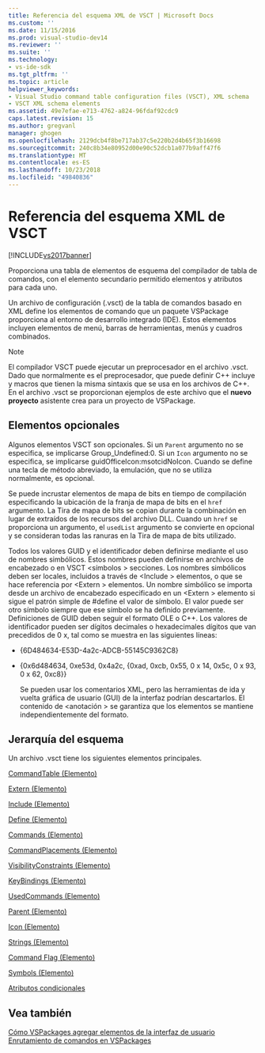 ```yaml
---
title: Referencia del esquema XML de VSCT | Microsoft Docs
ms.custom: ''
ms.date: 11/15/2016
ms.prod: visual-studio-dev14
ms.reviewer: ''
ms.suite: ''
ms.technology:
- vs-ide-sdk
ms.tgt_pltfrm: ''
ms.topic: article
helpviewer_keywords:
- Visual Studio command table configuration files (VSCT), XML schema
- VSCT XML schema elements
ms.assetid: 49e7efae-e713-4762-a824-96fdaf92cdc9
caps.latest.revision: 15
ms.author: gregvanl
manager: ghogen
ms.openlocfilehash: 2129dcb4f8be717ab37c5e220b2d4b65f3b16698
ms.sourcegitcommit: 240c8b34e80952d00e90c52dcb1a077b9aff47f6
ms.translationtype: MT
ms.contentlocale: es-ES
ms.lasthandoff: 10/23/2018
ms.locfileid: "49840836"
---
```

# <a name="vsct-xml-schema-reference"></a>Referencia del esquema XML de VSCT
[!INCLUDE[vs2017banner](../includes/vs2017banner.md)]

Proporciona una tabla de elementos de esquema del compilador de tabla de comandos, con el elemento secundario permitido elementos y atributos para cada uno.  
  
 Un archivo de configuración (.vsct) de la tabla de comandos basado en XML define los elementos de comando que un paquete VSPackage proporciona al entorno de desarrollo integrado (IDE). Estos elementos incluyen elementos de menú, barras de herramientas, menús y cuadros combinados.  
  
> [!NOTE]
>  El compilador VSCT puede ejecutar un preprocesador en el archivo .vsct. Dado que normalmente es el preprocesador, que puede definir C++ incluye y macros que tienen la misma sintaxis que se usa en los archivos de C++. En el archivo .vsct se proporcionan ejemplos de este archivo que el **nuevo proyecto** asistente crea para un proyecto de VSPackage.  
  
## <a name="optional-elements"></a>Elementos opcionales  
 Algunos elementos VSCT son opcionales. Si un `Parent` argumento no se especifica, se implicarse Group_Undefined:0. Si un `Icon` argumento no se especifica, se implicarse guidOfficeIcon:msotcidNoIcon. Cuando se define una tecla de método abreviado, la emulación, que no se utiliza normalmente, es opcional.  
  
 Se puede incrustar elementos de mapa de bits en tiempo de compilación especificando la ubicación de la franja de mapa de bits en el `href` argumento. La Tira de mapa de bits se copian durante la combinación en lugar de extraídos de los recursos del archivo DLL. Cuando un `href` se proporciona un argumento, el `usedList` argumento se convierte en opcional y se consideran todas las ranuras en la Tira de mapa de bits utilizado.  
  
 Todos los valores GUID y el identificador deben definirse mediante el uso de nombres simbólicos. Estos nombres pueden definirse en archivos de encabezado o en VSCT \<símbolos > secciones. Los nombres simbólicos deben ser locales, incluidos a través de \<Include > elementos, o que se hace referencia por \<Extern > elementos. Un nombre simbólico se importa desde un archivo de encabezado especificado en un \<Extern > elemento si sigue el patrón simple de #define el valor de símbolo. El valor puede ser otro símbolo siempre que ese símbolo se ha definido previamente. Definiciones de GUID deben seguir el formato OLE o C++. Los valores de identificador pueden ser dígitos decimales o hexadecimales dígitos que van precedidos de 0 x, tal como se muestra en las siguientes líneas:  
  
- {6D484634-E53D-4a2c-ADCB-55145C9362C8}  
  
- {0x6d484634, 0xe53d, 0x4a2c, {0xad, 0xcb, 0x55, 0 x 14, 0x5c, 0 x 93, 0 x 62, 0xc8}}  
  
  Se pueden usar los comentarios XML, pero las herramientas de ida y vuelta gráfica de usuario (GUI) de la interfaz podrían descartarlos. El contenido de \<anotación > se garantiza que los elementos se mantiene independientemente del formato.  
  
## <a name="schema-hierarchy"></a>Jerarquía del esquema  
 Un archivo .vsct tiene los siguientes elementos principales.  
  
 [CommandTable (Elemento)](../extensibility/commandtable-element.md)  
  
 [Extern (Elemento)](../extensibility/extern-element.md)  
  
 [Include (Elemento)](../extensibility/include-element.md)  
  
 [Define (Elemento)](../extensibility/define-element.md)  
  
 [Commands (Elemento)](../extensibility/commands-element.md)  
  
 [CommandPlacements (Elemento)](../extensibility/commandplacements-element.md)  
  
 [VisibilityConstraints (Elemento)](../extensibility/visibilityconstraints-element.md)  
  
 [KeyBindings (Elemento)](../extensibility/keybindings-element.md)  
  
 [UsedCommands (Elemento)](../extensibility/usedcommands-element.md)  
  
 [Parent (Elemento)](../extensibility/parent-element.md)  
  
 [Icon (Elemento)](../extensibility/icon-element.md)  
  
 [Strings (Elemento)](../extensibility/strings-element.md)  
  
 [Command Flag (Elemento)](../extensibility/command-flag-element.md)  
  
 [Symbols (Elemento)](../extensibility/symbols-element.md)  
  
 [Atributos condicionales](../extensibility/vsct-xml-schema-conditional-attributes.md)  
  
## <a name="see-also"></a>Vea también  
 [Cómo VSPackages agregar elementos de la interfaz de usuario](../extensibility/internals/how-vspackages-add-user-interface-elements.md)   
 [Enrutamiento de comandos en VSPackages](../extensibility/internals/command-routing-in-vspackages.md)

